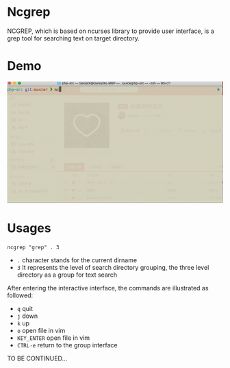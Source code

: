 # Ncgrep
NCGREP, which is based on ncurses library to provide user interface, is a grep tool for searching text on target directory.

# Demo
![ncgrep demo](https://github.com/GenialX/assets/blob/master/github.com/grepx/ncgrep_demo_4.gif)

# Usages

```shell
ncgrep "grep" . 3
```

 - `.` character stands for the current dirname
 - `3` It represents the level of search directory grouping, the three level directory as a group for text search

After entering the interactive interface, the commands are illustrated as followed:
 - `q` quit
 - `j` down
 - `k` up
 - `o` open file in vim
 - `KEY_ENTER` open file in vim
 - `CTRL-e` return to the group interface

TO BE CONTINUED...
